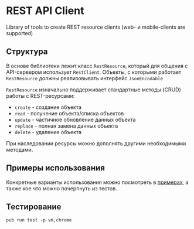 # REST API Client

Library of tools to create REST resource clients (web- и mobile-clients are supported)

## Структура

В основе библиотеки лежит класс `RestResource`, который для общения с API-сервером использует `RestClient`. Объекты, с которыми работает `RestResource` должны реализовывать интерфейс `JsonEncodable`

`RestResource` изначально поддерживает стандартные методы (CRUD) работы с REST-ресурсами:
* `create` - создание объекта
* `read` - получение объекта/списка объектов
* `update` - частичное обновление данных объекта
* `replace` - полная замена данных объекта
* `delete` - удаление объекта

При наследовании ресурсы можно дополнять другими необходимыми методами.

## Примеры использования

Конкретные варианты использования можно посмотреть в [примерах](https://github.com/alexd1971/rest_resource/blob/master/example/rest_resource_example.dart), а также кое что можно почерпнуть из тестов.

## Тестирование

`pub run test -p vm,chrome`